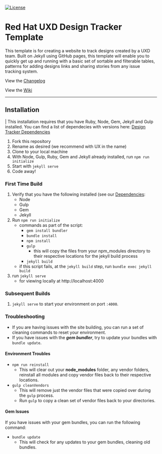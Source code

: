 [![License](https://img.shields.io/badge/License-Apache%202.0-blue.svg)](https://opensource.org/licenses/Apache-2.0)

# Red Hat UXD Design Tracker Template

This template is for creating a website to track designs created by a UXD team. Built on Jekyll using GitHub pages, this template will enable you to quickly get up and running with a basic set of sortable and filterable tables, patterns for adding designs links and sharing stories from any issue tracking system.

View the [Changelog](CHANGELOG.md)

View the [Wiki](https://github.com/rh-uxd/design-tracker-template/wiki)

---

## Installation

| This installation requires that you have Ruby, Node, Gem, Jekyll and Gulp installed. You can find a list of dependecies with versions here: [Design Tracker Dependencies](https://github.com/rh-uxd/design-tracker-template/wiki/Dependencies)

1. Fork this repository
1. Rename as desired (we recommend with UX in the name)
1. Clone to your local machine
1. With Node, Gulp, Ruby, Gem and Jekyll already installed, run `npm run initialize`
1. Start with `jekyll serve`
1. Code away!

### First Time Build
1. Verify that you have the following installed (see our [Dependencies](https://github.com/rh-uxd/design-tracker-template/wiki/Dependencies):
    - Node
    - Gulp
    - Gem
    - Jekyll
2. Run `npm run initialize`
    - commands as part of the script:
      - `gem install bundler`
      - `bundle install`
      - `npm install`
      - `gulp`
        - this will copy the files from your npm_modules directory to their respective locations for the jekyll build process
      - `jekyll build`
    - if this script fails, at the `jekyll build` step, run `bundle exec jekyll build`
3. run `jekyll serve`
    - for viewing locally at http://localhost:4000

### Subsequent Builds
1. `jekyll serve` to start your environment on port `:4000`.

### Troubleshooting
- If you are having issues with the site building, you can run a set of cleaning commands to reset your environment.
- If you have issues with the ***gem bundler***, try to update your bundles with `bundle update`.

#### Environment Troubles
- `npm run reinstall`
    - This will clear out your **node_modules** folder, any vendor folders, reinstall all modules and copy vendor files back to their respective locations.
- `gulp cleanVendors`
    - This will remove just the vendor files that were copied over during the `gulp` process.
    - Run `gulp` to copy a clean set of vendor files back to your directories.

#### Gem Issues
If you have issues with your gem bundles, you can run the following command:
- `bundle update`
    - This will check for any updates to your gem bundles, cleaning old bundles.

